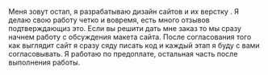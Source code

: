 Меня зовут остап, я разрабатываю дизайн сайтов и их верстку .
Я делаю свою работу четко и вовремя, есть много отзывов подтверждающиз это.
Если вы решити дать мне заказ то мы сразу начнем работу с обсуждения макета сайта.
После согласования того как выглядит сайт я сразу сяду писать код и каждый этап я буду с вами согласовывать.
Я работаю по предоплате, остальная часть после выполнения работы.